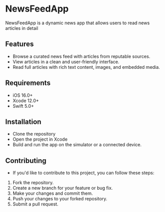 # NewsFeedApp
NewsFeedApp is a dynamic news app that allows users to read news articles in detail

## Features
- Browse a curated news feed with articles from reputable sources.
- View articles in a clean and user-friendly interface.
- Read full articles with rich text content, images, and embedded media.

## Requirements
- iOS 16.0+
- Xcode 12.0+
- Swift 5.0+

## Installation
- Clone the repository
- Open the project in Xcode
- Build and run the app on the simulator or a connected device.

## Contributing
- If you'd like to contribute to this project, you can follow these steps:
1. Fork the repository.
2. Create a new branch for your feature or bug fix.
3. Make your changes and commit them.
4. Push your changes to your forked repository.
5. Submit a pull request.
